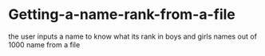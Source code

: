 # Getting-a-name-rank-from-a-file
the user inputs a name to know what its rank in boys and girls names out of 1000 name from a file 
